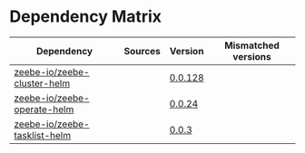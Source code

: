 # Dependency Matrix

Dependency | Sources | Version | Mismatched versions
---------- | ------- | ------- | -------------------
[zeebe-io/zeebe-cluster-helm](https://github.com/zeebe-io/zeebe-cluster-helm) |  | [0.0.128]() | 
[zeebe-io/zeebe-operate-helm](https://github.com/zeebe-io/zeebe-operate-helm) |  | [0.0.24](https://github.com/zeebe-io/zeebe-operate-helm/releases/tag/v0.0.24) | 
[zeebe-io/zeebe-tasklist-helm](https://github.com/zeebe-io/zeebe-tasklist-helm) |  | [0.0.3](https://github.com/zeebe-io/zeebe-tasklist-helm/releases/tag/v0.0.3) | 
